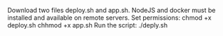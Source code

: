 Download two files deploy.sh and app.sh.
NodeJS and docker must be installed and available on remote servers.
Set permissions:
chmod +x deploy.sh
chhmod +x app.sh
Run the script:
./deply.sh
